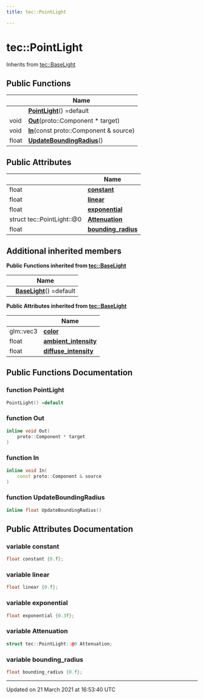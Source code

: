```yaml
---
title: tec::PointLight

---
```


# tec::PointLight



Inherits from [tec::BaseLight](/engine/Classes/structtec_1_1_base_light/)

## Public Functions

|                | Name           |
| -------------- | -------------- |
| | **[PointLight](/engine/Classes/structtec_1_1_point_light/#function-pointlight)**() =default |
| void | **[Out](/engine/Classes/structtec_1_1_point_light/#function-out)**(proto::Component * target) |
| void | **[In](/engine/Classes/structtec_1_1_point_light/#function-in)**(const proto::Component & source) |
| float | **[UpdateBoundingRadius](/engine/Classes/structtec_1_1_point_light/#function-updateboundingradius)**() |

## Public Attributes

|                | Name           |
| -------------- | -------------- |
| float | **[constant](/engine/Classes/structtec_1_1_point_light/#variable-constant)**  |
| float | **[linear](/engine/Classes/structtec_1_1_point_light/#variable-linear)**  |
| float | **[exponential](/engine/Classes/structtec_1_1_point_light/#variable-exponential)**  |
| struct tec::PointLight::@0 | **[Attenuation](/engine/Classes/structtec_1_1_point_light/#variable-attenuation)**  |
| float | **[bounding_radius](/engine/Classes/structtec_1_1_point_light/#variable-bounding_radius)**  |

## Additional inherited members

**Public Functions inherited from [tec::BaseLight](/engine/Classes/structtec_1_1_base_light/)**

|                | Name           |
| -------------- | -------------- |
| | **[BaseLight](/engine/Classes/structtec_1_1_base_light/#function-baselight)**() =default |

**Public Attributes inherited from [tec::BaseLight](/engine/Classes/structtec_1_1_base_light/)**

|                | Name           |
| -------------- | -------------- |
| glm::vec3 | **[color](/engine/Classes/structtec_1_1_base_light/#variable-color)**  |
| float | **[ambient_intensity](/engine/Classes/structtec_1_1_base_light/#variable-ambient_intensity)**  |
| float | **[diffuse_intensity](/engine/Classes/structtec_1_1_base_light/#variable-diffuse_intensity)**  |


## Public Functions Documentation

### function PointLight

```cpp
PointLight() =default
```


### function Out

```cpp
inline void Out(
    proto::Component * target
)
```


### function In

```cpp
inline void In(
    const proto::Component & source
)
```


### function UpdateBoundingRadius

```cpp
inline float UpdateBoundingRadius()
```


## Public Attributes Documentation

### variable constant

```cpp
float constant {0.f};
```


### variable linear

```cpp
float linear {0.f};
```


### variable exponential

```cpp
float exponential {0.3f};
```


### variable Attenuation

```cpp
struct tec::PointLight::@0 Attenuation;
```


### variable bounding_radius

```cpp
float bounding_radius {0.f};
```


-------------------------------

Updated on 21 March 2021 at 16:53:40 UTC